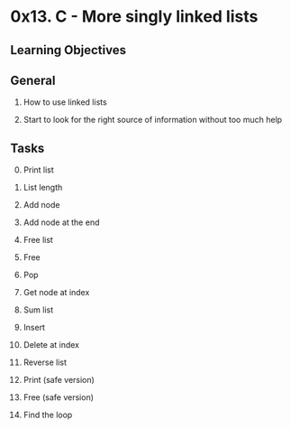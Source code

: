 # 0x13. C - More singly linked lists

## Learning Objectives

## General

1. How to use linked lists

2. Start to look for the right source of information without too much help

## Tasks

0. Print list

1. List length

2. Add node

3. Add node at the end

4. Free list

5. Free

6. Pop

7. Get node at index

8. Sum list

9. Insert

10. Delete at index

11. Reverse list

12. Print (safe version)

13. Free (safe version)

14. Find the loop

